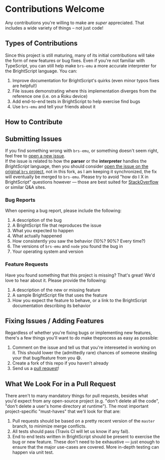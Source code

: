 # Contributions Welcome

Any contributions you're willing to make are _super_ appreciated.  That includes a wide variety of things &ndash; not just code!

## Types of Contributions

Since this project is still maturing, many of its initial contributions will take the form of new features or bug fixes.  Even if you're not familiar with TypeScript, you can still help make `brs-emu` a more accurate interpreter for the BrightScript language.  You can:

1. Improve documentation for BrightScript's quirks (even minor typos fixes are helpful!)
2. File issues demonstrating where this implementation diverges from the reference one (i.e. on a Roku device)
3. Add end-to-end tests in BrightScript to help exercise find bugs
4. Use `brs-emu` and tell your friends about it

## How to Contribute

## Submitting Issues

If you find something wrong with `brs-emu`, or something doesn't seem right, feel free to [open a new issue](https://github.com/lvcabral/brs-emu/issues/new).  
If the issue is related to how the **parser** or the **interpreter** handles the _BrightScript_ language, then you should consider [open the issue on the original `brs` project](https://github.com/sjbarag/brs/issues/new), not in this fork, as I am keeping it synchronized, the fix will eventually be merged to `brs-emu`.
Please try to avoid "how do I X in BrightScript" questions however &mdash; those are best suited for [StackOverflow](https://stackoverflow.com) or similar Q&A sites.

### Bug Reports

When opening a bug report, please include the following:

1. A description of the bug
1. A BrightScript file that reproduces the issue
1. What you expected to happen
1. What actually happened
1. How consistently you saw the behavior (10%? 90%? Every time?)
1. The versions of `brs-emu` and `node` you found the bug in
1. Your operating system and version

### Feature Requests

Have you found something that this project is missing?  That's great!  We'd love to hear about it.  Please provide the following:

1. A description of the new or missing feature
1. A sample BrightScript file that uses the feature
1. How you expect the feature to behave, or a link to the BrightScript documentation describing its behavior

## Fixing Issues / Adding Features

Regardless of whether you're fixing bugs or implementing new features, there's a few things you'll want to do make theprocess as easy as possible:

1. Comment on the issue and tell us that you're intereseted in working on it.  This should lower the (admittedly rare) chances of someone stealing your that bug/feature from you :smile:.
1. Create a fork of this repo if you haven't already
1. Send us a [pull request](https://github.com/lvcabral/brs-emu/pulls)!

## What We Look For in a Pull Request

There aren't to many mandatory things for pull requests, besides what you'd expect from any open-source project (e.g. "don't delete all the code", "don't delete a user's home directory at runtime").  The most important project-specific "must-haves" that we'll look for that are:

1. Pull requests should be based on a pretty recent version of the `master` branch, to minimize merge conflicts.
1. All tests should pass (Travis CI will let us know if any fail).
1. End to end tests written in BrightScript should be present to exercise the bug or new feature.  These don't need to be exhaustive &mdash; just enough to ensure that the major use-cases are covered.  More in-depth testing can happen via unit test.
